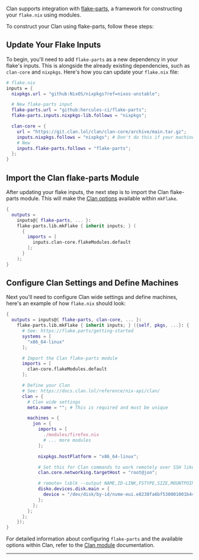
Clan supports integration with [flake-parts](https://flake.parts/), a framework for constructing your `flake.nix` using modules.

To construct your Clan using flake-parts, follow these steps:

## Update Your Flake Inputs

To begin, you'll need to add `flake-parts` as a new dependency in your flake's inputs. This is alongside the already existing dependencies, such as `clan-core` and `nixpkgs`. Here's how you can update your `flake.nix` file:

```nix
# flake.nix
inputs = {
  nixpkgs.url = "github:NixOS/nixpkgs?ref=nixos-unstable";

  # New flake-parts input
  flake-parts.url = "github:hercules-ci/flake-parts";
  flake-parts.inputs.nixpkgs-lib.follows = "nixpkgs";

  clan-core = {
    url = "https://git.clan.lol/clan/clan-core/archive/main.tar.gz";
    inputs.nixpkgs.follows = "nixpkgs"; # Don't do this if your machines are on nixpkgs stable.
    # New
    inputs.flake-parts.follows = "flake-parts";
  };
}
```

## Import the Clan flake-parts Module

After updating your flake inputs, the next step is to import the Clan flake-parts module. This will make the [Clan options](../options.md) available within `mkFlake`.

```nix
{
  outputs =
    inputs@{ flake-parts, ... }:
    flake-parts.lib.mkFlake { inherit inputs; } (
      {
        imports = [
          inputs.clan-core.flakeModules.default
        ];
      }
    );
}
```

## Configure Clan Settings and Define Machines

Next you'll need to configure Clan wide settings and define machines, here's an example of how `flake.nix` should look:

```nix
{
  outputs = inputs@{ flake-parts, clan-core, ... }:
    flake-parts.lib.mkFlake { inherit inputs; } ({self, pkgs, ...}: {
      # See: https://flake.parts/getting-started
      systems = [
        "x86_64-linux"
      ];

      # Import the Clan flake-parts module
      imports = [
        clan-core.flakeModules.default
      ];

      # Define your Clan
      # See: https://docs.clan.lol/reference/nix-api/clan/
      clan = {
        # Clan wide settings
        meta.name = ""; # This is required and must be unique

        machines = {
          jon = {
            imports = [
              ./modules/firefox.nix
              # ... more modules
            ];

            nixpkgs.hostPlatform = "x86_64-linux";

            # Set this for Clan commands to work remotely over SSH like `clan machines update`
            clan.core.networking.targetHost = "root@jon";

            # remote> lsblk --output NAME,ID-LINK,FSTYPE,SIZE,MOUNTPOINT
            disko.devices.disk.main = {
              device = "/dev/disk/by-id/nvme-eui.e8238fa6bf530001001b448b4aec2929";
            };
          };
        };
      };
    });
}
```

For detailed information about configuring `flake-parts` and the available options within Clan,
refer to the [Clan module](https://git.clan.lol/clan/clan-core/src/branch/main/flakeModules/clan.nix) documentation.

---
